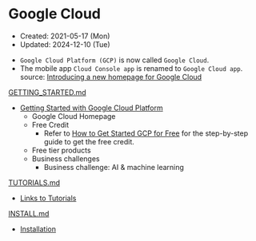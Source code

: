 # Google Cloud
* Created: 2021-05-17 (Mon)
* Updated: 2024-12-10 (Tue)
 
- `Google Cloud Platform (GCP)` is now called `Google Cloud`.
- The mobile app `Cloud Console app` is renamed to `Google Cloud app`.
source: [Introducing a new homepage for Google Cloud](https://cloud.google.com/blog/topics/developers-practitioners/introducing-new-homepage-google-cloud)

[GETTING_STARTED.md](GETTING_STARTED.md)

* [Getting Started with Google Cloud Platform](GETTING_STARTED.md)  
  * Google Cloud Homepage
  * Free Credit
    * Refer to [How to Get Started GCP for Free](how_to/1-get_started_gcp_for_free.md) for the step-by-step guide to get the free credit.
  * Free tier products
  * Business challenges
    * Business challenge: AI & machine learning

[TUTORIALS.md](TUTORIALS.md)

* [Links to Tutorials](TUTORIALS.md) 

[INSTALL.md](INSTALL.md)

* [Installation](INSTALL.md) 

